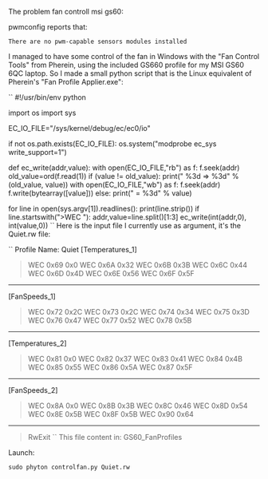 The problem fan controll msi gs60:

pwmconfig reports that:

``
There are no pwm-capable sensors modules installed
``


I managed to have some control of the fan in Windows with the "Fan Control Tools" from Pherein, using the included GS660 profile for my MSI GS60 6QC laptop. So I made a small python script that is the Linux equivalent of Pherein's "Fan Profile Applier.exe":

``
#!/usr/bin/env python

import os
import sys

EC_IO_FILE="/sys/kernel/debug/ec/ec0/io"

if not os.path.exists(EC_IO_FILE):
        os.system("modprobe ec_sys write_support=1")

def ec_write(addr,value):
    with open(EC_IO_FILE,"rb") as f:
        f.seek(addr)
        old_value=ord(f.read(1))
    if (value != old_value):
        print("                %3d => %3d" % (old_value, value))
        with open(EC_IO_FILE,"wb") as f:
            f.seek(addr)
            f.write(bytearray([value]))
    else:
        print("                     = %3d" % value)

for line in open(sys.argv[1]).readlines():
    print(line.strip())
    if line.startswith(">WEC "):
        addr,value=line.split()[1:3]
        ec_write(int(addr,0), int(value,0))
``
Here is the input file I currently use as argument, it's the Quiet.rw file:

``
Profile Name: Quiet
[Temperatures_1]
>WEC 0x69 0x0
>WEC 0x6A 0x32
>WEC 0x6B 0x3B
>WEC 0x6C 0x44
>WEC 0x6D 0x4D
>WEC 0x6E 0x56
>WEC 0x6F 0x5F
----
[FanSpeeds_1]
>WEC 0x72 0x2C
>WEC 0x73 0x2C
>WEC 0x74 0x34
>WEC 0x75 0x3D
>WEC 0x76 0x47
>WEC 0x77 0x52
>WEC 0x78 0x5B
----
[Temperatures_2]
>WEC 0x81 0x0
>WEC 0x82 0x37
>WEC 0x83 0x41
>WEC 0x84 0x4B
>WEC 0x85 0x55
>WEC 0x86 0x5A
>WEC 0x87 0x5F
----
[FanSpeeds_2]
>WEC 0x8A 0x0
>WEC 0x8B 0x3B
>WEC 0x8C 0x46
>WEC 0x8D 0x54
>WEC 0x8E 0x5B
>WEC 0x8F 0x5B
>WEC 0x90 0x64
----
>RwExit
``
This file content in: GS60_FanProfiles

Launch:

``
sudo phyton controlfan.py Quiet.rw
``